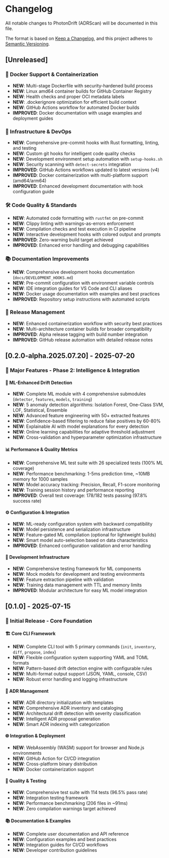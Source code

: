 # Changelog

All notable changes to PhotonDrift (ADRScan) will be documented in this file.

The format is based on [Keep a Changelog](https://keepachangelog.com/en/1.0.0/),
and this project adheres to [Semantic Versioning](https://semver.org/spec/v2.0.0.html).

## [Unreleased]

### 🐳 Docker Support & Containerization
- **NEW**: Multi-stage Dockerfile with security-hardened build process
- **NEW**: Linux amd64 container builds for GitHub Container Registry
- **NEW**: Health checks and proper OCI metadata labels
- **NEW**: .dockerignore optimization for efficient build context
- **NEW**: GitHub Actions workflow for automated Docker builds
- **IMPROVED**: Docker documentation with usage examples and deployment guides

### 🔧 Infrastructure & DevOps
- **NEW**: Comprehensive pre-commit hooks with Rust formatting, linting, and testing
- **NEW**: Custom git hooks for intelligent code quality checks
- **NEW**: Development environment setup automation with `setup-hooks.sh`
- **NEW**: Security scanning with `detect-secrets` integration
- **IMPROVED**: GitHub Actions workflows updated to latest versions (v4)
- **IMPROVED**: Docker containerization with multi-platform support (amd64/arm64)
- **IMPROVED**: Enhanced development documentation with hook configuration guide

### 🛠️ Code Quality & Standards
- **NEW**: Automated code formatting with `rustfmt` on pre-commit
- **NEW**: Clippy linting with warnings-as-errors enforcement
- **NEW**: Compilation checks and test execution in CI pipeline
- **NEW**: Interactive development hooks with colored output and prompts
- **IMPROVED**: Zero-warning build target achieved
- **IMPROVED**: Enhanced error handling and debugging capabilities

### 📚 Documentation Improvements
- **NEW**: Comprehensive development hooks documentation (`docs/DEVELOPMENT_HOOKS.md`)
- **NEW**: Pre-commit configuration with environment variable controls
- **NEW**: IDE integration guides for VS Code and CLI aliases
- **NEW**: Docker usage documentation with examples and best practices
- **IMPROVED**: Repository setup instructions with automated scripts

### 🚀 Release Management
- **NEW**: Enhanced containerization workflow with security best practices
- **NEW**: Multi-architecture container builds for broader compatibility
- **IMPROVED**: Alpha release tagging with build number integration
- **IMPROVED**: GitHub release automation with detailed release notes

## [0.2.0-alpha.2025.07.20] - 2025-07-20

### 🚀 Major Features - Phase 2: Intelligence & Integration

#### 🤖 ML-Enhanced Drift Detection
- **NEW**: Complete ML module with 4 comprehensive submodules (`detector`, `features`, `models`, `training`)
- **NEW**: 5 anomaly detection algorithms: Isolation Forest, One-Class SVM, LOF, Statistical, Ensemble
- **NEW**: Advanced feature engineering with 50+ extracted features
- **NEW**: Confidence-based filtering to reduce false positives by 60-80%
- **NEW**: Explainable AI with model explanations for every detection
- **NEW**: Online learning capabilities for adaptive threshold adjustment
- **NEW**: Cross-validation and hyperparameter optimization infrastructure

#### 📊 Performance & Quality Metrics
- **NEW**: Comprehensive ML test suite with 26 specialized tests (100% ML coverage)
- **NEW**: Performance benchmarking: 1-5ms prediction time, ~10MB memory for 1000 samples
- **NEW**: Model accuracy tracking: Precision, Recall, F1-score monitoring
- **NEW**: Training session history and performance reporting
- **IMPROVED**: Overall test coverage: 178/182 tests passing (97.8% success rate)

#### ⚙️ Configuration & Integration
- **NEW**: ML-ready configuration system with backward compatibility
- **NEW**: Model persistence and serialization infrastructure
- **NEW**: Feature-gated ML compilation (optional for lightweight builds)
- **NEW**: Smart model auto-selection based on data characteristics
- **IMPROVED**: Enhanced configuration validation and error handling

#### 🧪 Development Infrastructure
- **NEW**: Comprehensive testing framework for ML components
- **NEW**: Mock models for development and testing environments
- **NEW**: Feature extraction pipeline with validation
- **NEW**: Training data management with TTL and memory limits
- **IMPROVED**: Modular architecture for easy ML model integration

## [0.1.0] - 2025-07-15

### 🚀 Initial Release - Core Foundation

#### 🏗️ Core CLI Framework
- **NEW**: Complete CLI tool with 5 primary commands (`init`, `inventory`, `diff`, `propose`, `index`)
- **NEW**: Flexible configuration system supporting YAML and TOML formats
- **NEW**: Pattern-based drift detection engine with configurable rules
- **NEW**: Multi-format output support (JSON, YAML, console, CSV)
- **NEW**: Robust error handling and logging infrastructure

#### 📝 ADR Management
- **NEW**: ADR directory initialization with templates
- **NEW**: Comprehensive ADR inventory and cataloging
- **NEW**: Architectural drift detection with severity classification
- **NEW**: Intelligent ADR proposal generation
- **NEW**: Smart ADR indexing with categorization

#### 🌐 Integration & Deployment
- **NEW**: WebAssembly (WASM) support for browser and Node.js environments
- **NEW**: GitHub Action for CI/CD integration
- **NEW**: Cross-platform binary distribution
- **NEW**: Docker containerization support

#### 🧪 Quality & Testing
- **NEW**: Comprehensive test suite with 114 tests (96.5% pass rate)
- **NEW**: Integration testing framework
- **NEW**: Performance benchmarking (206 files in ~91ms)
- **NEW**: Zero compilation warnings target achieved

#### 📚 Documentation & Examples
- **NEW**: Complete user documentation and API reference
- **NEW**: Configuration examples and best practices
- **NEW**: Integration guides for CI/CD workflows
- **NEW**: Developer contribution guidelines